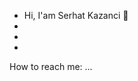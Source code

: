  * Hi, I'am Serhat Kazanci 👋
 * 
 *
 *
 How to reach me: ...

<!--
**SerhatKazanci/SerhatKazanci** is a ✨ _special_ ✨ repository because its `README.md` (this file) appears on your GitHub profile.

Here are some ideas to get you started:

- 
-  I’m interested in JavaScript, C# and Python 👀
-  I’m currently learning ASP.NET with MVC 🌱
-  I’m looking to collaborate related to JavaScript, Python and C# 🔭
-  Communication skills are strong, the team  prone to work, curious and eager to learn new information, 
   I am a clean and careful person who can take initiative and follow up on work when necessary 😄
- 📫 How to reach me: ...
- Gmail : serhatkazanci35@gmail.com
- Linkedln :https://www.linkedin.com/in/serhat-kazanci-0754331a9/
-->
